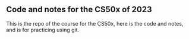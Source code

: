 ## Code and notes for the CS50x of 2023
This is the repo of the course for the CS50x, here is the
code and notes, and is for practicing using git.
